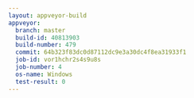 ```yaml
---
layout: appveyor-build
appveyor:
  branch: master
  build-id: 40813903
  build-number: 479
  commit: 64b323f83dc0d87112dc9e3a30dc4f8ea31933f1
  job-id: vor1hchr2s4s9u8s
  job-number: 4
  os-name: Windows
  test-result: 0
---
```

